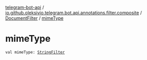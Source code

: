 [telegram-bot-api](../../index.md) / [io.github.oleksivio.telegram.bot.api.annotations.filter.composite](../index.md) / [DocumentFilter](index.md) / [mimeType](./mime-type.md)

# mimeType

`val mimeType: `[`StringFilter`](../../io.github.oleksivio.telegram.bot.api.annotations.filter.primitive/-string-filter/index.md)
